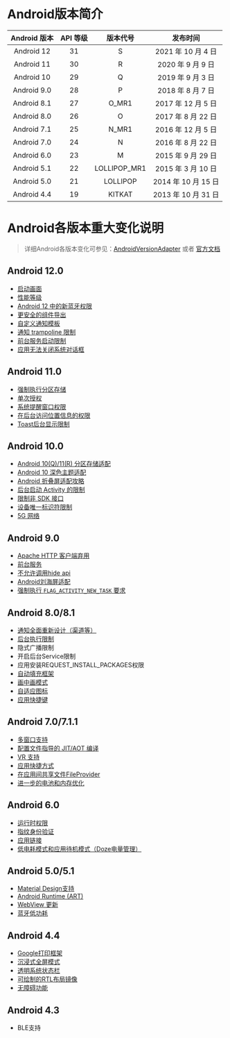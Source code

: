 # Android版本简介

| Android 版本 | API 等级 |    版本代号   |        发布时间       |
| :--------:  | :-----: | :----------: | :------------------: |
| Android 12  |    31   |       S      |  2021 年 10 月 4 日   |
| Android 11  |    30   |       R      |  2020 年 9 月 9 日    |
| Android 10  |    29   |       Q      |  2019 年 9 月 3 日    |
| Android 9.0 |    28   |       P      |  2018 年 8 月 7 日    |
| Android 8.1 |    27   |     O_MR1    |  2017 年 12 月 5 日   |
| Android 8.0 |    26   |       O      |  2017 年 8 月 22 日   |
| Android 7.1 |    25   |     N_MR1    |  2016 年 12 月 5 日   |
| Android 7.0 |    24   |       N      |  2016 年 8 月 22 日   |
| Android 6.0 |    23   |       M      |  2015 年 9 月 29 日   |
| Android 5.1 |    22   | LOLLIPOP_MR1 |  2015 年 3 月 10 日   |
| Android 5.0 |    21   |   LOLLIPOP   |  2014 年 10 月 15 日  |
| Android 4.4 |    19   |    KITKAT    |  2013 年 10 月 31 日  |

# Android各版本重大变化说明

> 详细Android各版本变化可参见：[AndroidVersionAdapter](https://github.com/getActivity/AndroidVersionAdapter) 或者 [官方文档](https://developer.android.google.cn/about/versions)

## Android 12.0

* [启动画面](https://developer.android.google.cn/about/versions/12/features/splash-screen?hl=zh-cn)
* [性能等级](https://developer.android.google.cn/about/versions/12/features/performance-class?hl=zh-cn)
* [Android 12 中的新蓝牙权限](https://developer.android.google.cn/about/versions/12/features/bluetooth-permissions?hl=zh-cn)
* [更安全的组件导出](https://developer.android.google.cn/about/versions/12/behavior-changes-12?hl=zh-cn#exported)
* [自定义通知模板](https://developer.android.google.cn/about/versions/12/behavior-changes-12?hl=zh-cn#custom-notifications)
* [通知 trampoline 限制](https://developer.android.google.cn/about/versions/12/behavior-changes-12?hl=zh-cn#notification-trampolines)
* [前台服务启动限制](https://developer.android.google.cn/about/versions/12/behavior-changes-12?hl=zh-cn#foreground-service-launch-restrictions)
* [应用无法关闭系统对话框](https://developer.android.google.cn/about/versions/12/behavior-changes-all?hl=zh-cn#close-system-dialogs)

## Android 11.0

* [强制执行分区存储](https://developer.android.google.cn/about/versions/11/privacy/storage?hl=zh-cn#scoped-storage)
* [单次授权](https://developer.android.google.cn/about/versions/11/privacy/permissions?hl=zh-cn#one-time)
* [系统提醒窗口权限](https://developer.android.google.cn/about/versions/11/privacy/permissions?hl=zh-cn#system-alert)
* [在后台访问位置信息的权限](https://developer.android.google.cn/about/versions/11/privacy/location?hl=zh-cn#background-location)
* [Toast后台显示限制](https://developer.android.google.cn/about/versions/11/behavior-changes-11?hl=zh-cn#toasts)

## Android 10.0

* [Android 10(Q)/11(R) 分区存储适配](https://juejin.cn/post/6862633674089693197)
* [Android 10 深色主题适配](https://guolin.blog.csdn.net/article/details/106061657)
* [Android 折叠屏适配攻略](https://juejin.cn/post/6844903889267867656)
* [后台启动 Activity 的限制](https://juejin.cn/post/6844904073024503822#heading-13)
* [限制非 SDK 接口](https://developer.android.google.cn/about/versions/10/behavior-changes-all?hl=zh-cn#non-sdk-restrictions)
* [设备唯一标识符限制](https://juejin.cn/post/6844904073024503822#heading-20)
* [5G 网络](https://developer.android.google.cn/about/versions/10/highlights?hl=zh-cn#5g_networks)

## Android 9.0

* [Apache HTTP 客户端弃用](https://developer.android.google.cn/about/versions/pie/android-9.0-changes-28?hl=zh-cn#apache-p)
* [前台服务](https://developer.android.google.cn/about/versions/pie/android-9.0-changes-28?hl=zh-cn#fg-svc)
* [不允许调用hide api](https://weishu.me/2019/03/16/another-free-reflection-above-android-p/)
* [Android刘海屏适配](https://www.jianshu.com/p/561f7241153b)
* [强制执行 `FLAG_ACTIVITY_NEW_TASK` 要求](https://developer.android.google.cn/about/versions/pie/android-9.0-changes-all?hl=zh-cn#fant-required)

## Android 8.0/8.1

* [通知全面重新设计（渠道等）](https://developer.android.google.cn/about/versions/oreo/android-8.0?hl=zh-cn#notifications)
* [后台执行限制](https://developer.android.google.cn/about/versions/oreo/android-8.0-changes?hl=zh-cn#back-all)
* 隐式广播限制
* 开启后台Service限制
* 应用安装REQUEST_INSTALL_PACKAGES权限
* [自动填充框架](https://developer.android.google.cn/about/versions/oreo/android-8.0?hl=zh-cn#af)
* [画中画模式](https://developer.android.google.cn/about/versions/oreo/android-8.0?hl=zh-cn#opip)
* [自适应图标](https://developer.android.google.cn/about/versions/oreo/android-8.0?hl=zh-cn#ai)
* [应用快捷键](https://developer.android.google.cn/about/versions/oreo/android-8.0-changes?hl=zh-cn#as)

## Android 7.0/7.1.1

* [多窗口支持](https://developer.android.google.cn/about/versions/nougat/android-7.0?hl=zh-cn#multi-window_support)
* [配置文件指导的 JIT/AOT 编译](https://developer.android.google.cn/about/versions/nougat/android-7.0?hl=zh-cn#jit_aot)
* [VR 支持](https://developer.android.google.cn/about/versions/nougat/android-7.0?hl=zh-cn#vr)
* [应用快捷方式](https://developer.android.google.cn/about/versions/nougat/android-7.1?hl=zh-cn#shortcuts)
* [在应用间共享文件FileProvider](https://developer.android.google.cn/about/versions/nougat/android-7.0-changes?hl=zh-cn#sharing-files)
* [进一步的电池和内存优化](https://developer.android.google.cn/about/versions/nougat/android-7.0-changes?hl=zh-cn#perf)

## Android 6.0

* [运行时权限](https://developer.android.google.cn/about/versions/marshmallow/android-6.0-changes?hl=zh-cn#behavior-runtime-permissions)
* [指纹身份验证](https://developer.android.google.cn/about/versions/marshmallow/android-6.0?hl=zh-cn#fingerprint-authentication)
* [应用链接](https://developer.android.google.cn/about/versions/marshmallow/android-6.0?hl=zh-cn#app-linking)
* [低电耗模式和应用待机模式（Doze电量管理）](https://developer.android.google.cn/about/versions/marshmallow/android-6.0-changes?hl=zh-cn#behavior-power)

## Android 5.0/5.1

* [Material Design支持](https://developer.android.google.cn/about/versions/android-5.0?hl=zh-cn#MaterialDesign)
* [Android Runtime (ART)](https://developer.android.google.cn/about/versions/android-5.0-changes?hl=zh-cn#ART)
* [WebView 更新](https://developer.android.google.cn/about/versions/android-5.0?hl=zh-cn#WebView)
* [蓝牙低功耗](https://developer.android.google.cn/about/versions/android-5.0?hl=zh-cn#BluetoothBroadcasting)

## Android 4.4

* [Google打印框架](https://developer.android.google.cn/about/versions/android-4.4?hl=zh-cn#Printing)
* [沉浸式全屏模式](https://developer.android.google.cn/about/versions/android-4.4?hl=zh-cn#ImmersiveMode)
* [透明系统状态栏](https://developer.android.google.cn/about/versions/android-4.4?hl=zh-cn#TranslucentBars)
* [可绘制的RTL布局镜像](https://developer.android.google.cn/about/versions/android-4.4?hl=zh-cn#DrawableMirroring)
* [无障碍功能](https://developer.android.google.cn/about/versions/android-4.4?hl=zh-cn#A11y)

## Android 4.3

* BLE支持